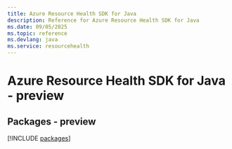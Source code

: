 ```yaml
---
title: Azure Resource Health SDK for Java
description: Reference for Azure Resource Health SDK for Java
ms.date: 09/05/2025
ms.topic: reference
ms.devlang: java
ms.service: resourcehealth
---
```

# Azure Resource Health SDK for Java - preview
## Packages - preview
[!INCLUDE [packages](resource-health-index.md)]